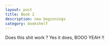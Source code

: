 ```yaml
---
layout: post
title: Book 2
description: new beginnings
category: bookshelf 
---
```


Does this shit work ? Yes it does, BOOO YEAH !!
